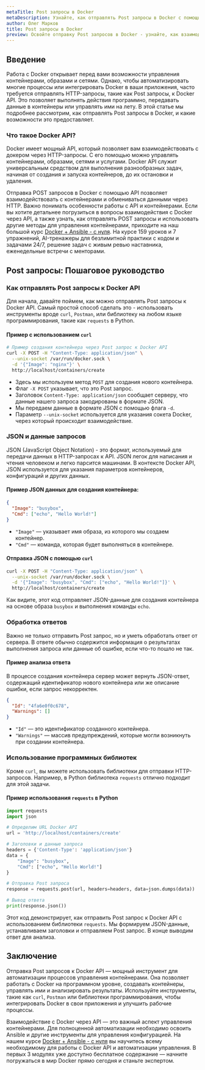 ```yaml
---
metaTitle: Post запросы в Docker
metaDescription: Узнайте, как отправлять Post запросы в Docker с помощью API - изучите особенности работы с контейнерами и взаимодействия с ними через HTTP
author: Олег Марков
title: Post запросы в Docker
preview: Освойте отправку Post запросов в Docker - узнайте, как взаимодействовать с контейнерами через API, передавать данные и выполнять задачи программным путём.
---
```


## Введение

Работа с Docker открывает перед вами возможности управления контейнерами, образами и сетями. Однако, чтобы автоматизировать многие процессы или интегрировать Docker в ваши приложения, часто требуется отправлять HTTP-запросы, такие как Post запросы, к Docker API. Это позволяет выполнять действия программно, передавать данные в контейнеры или управлять ими на лету. В этой статье мы подробнее рассмотрим, как отправлять Post запросы в Docker, и какие возможности это предоставляет.

### Что такое Docker API?

Docker имеет мощный API, который позволяет вам взаимодействовать с докером через HTTP-запросы. С его помощью можно управлять контейнерами, образами, сетями и услугами. Docker API служит универсальным средством для выполнения разнообразных задач, начиная от создания и запуска контейнеров, до их остановки и удаления.

Отправка POST запросов в Docker с помощью API позволяет взаимодействовать с контейнерами и обмениваться данными через HTTP. Важно понимать особенности работы с API и контейнерами. Если вы хотите детальнее погрузиться в вопросы взаимодействия с Docker через API, а также узнать, как отправлять POST запросы и использовать другие методы для управления контейнерами, приходите на наш большой курс [Docker + Ansible - с нуля](https://purpleschool.ru/course/docker?utm_source=knowledgebase&utm_medium=text&utm_campaign=Post_zaprosy_v_Docker). На курсе 159 уроков и 7 упражнений, AI-тренажеры для безлимитной практики с кодом и задачами 24/7, решение задач с живым ревью наставника, еженедельные встречи с менторами.

## Post запросы: Пошаговое руководство

### Как отправлять Post запросы к Docker API

Для начала, давайте поймем, как можно отправлять Post запросы к Docker API. Самый простой способ сделать это - использовать инструменты вроде `curl`, `Postman`, или библиотеку на любом языке программирования, такие как `requests` в Python.

#### Пример с использованием `curl`

```bash
# Пример создания контейнера через Post запрос к Docker API
curl -X POST -H "Content-Type: application/json" \
  --unix-socket /var/run/docker.sock \
  -d '{"Image": "nginx"}' \
  http://localhost/containers/create
```

* Здесь мы используем метод `POST` для создания нового контейнера.
* Флаг `-X POST` указывает, что это Post запрос.
* Заголовок `Content-Type: application/json` сообщает серверу, что данные нашего запроса закодированы в формате JSON.
* Мы передаем данные в формате JSON с помощью флага `-d`.
* Параметр `--unix-socket` используется для указания сокета Docker, через который происходит взаимодействие.

### JSON и данные запросов

JSON (JavaScript Object Notation) - это формат, используемый для передачи данных в HTTP-запросах к API. JSON легок для написания и чтения человеком и легко парсится машинами. В контексте Docker API, JSON используется для указания параметров контейнеров, конфигураций и других данных.

#### Пример JSON данных для создания контейнера:

```json
{
  "Image": "busybox",
  "Cmd": ["echo", "Hello World!"]
}
```

* `"Image"` — указывает имя образа, из которого мы создаем контейнер.
* `"Cmd"` — команда, которая будет выполняться в контейнере.

#### Отправка JSON с помощью `curl`

```bash
curl -X POST -H "Content-Type: application/json" \
  --unix-socket /var/run/docker.sock \
  -d '{"Image": "busybox", "Cmd": ["echo", "Hello World!"]}' \
  http://localhost/containers/create
```

Как видите, этот код отправляет JSON-данные для создания контейнера на основе образа `busybox` и выполнения команды `echo`.

### Обработка ответов

Важно не только отправить Post запрос, но и уметь обработать ответ от сервера. В ответе обычно содержится информация о результатах выполнения запроса или данные об ошибке, если что-то пошло не так.

#### Пример анализа ответа

В процессе создания контейнера сервер может вернуть JSON-ответ, содержащий идентификатор нового контейнера или же описание ошибки, если запрос некорректен.

```json
{
  "Id": "4fa6e0f0c678",
  "Warnings": []
}
```

* `"Id"` — это идентификатор созданного контейнера.
* `"Warnings"` — массив предупреждений, которые могли возникнуть при создании контейнера.

### Использование программных библиотек

Кроме `curl`, вы можете использовать библиотеки для отправки HTTP-запросов. Например, в Python библиотека `requests` отлично подходит для этой задачи.

#### Пример использования `requests` в Python

```python
import requests
import json

# Определим URL Docker API
url = 'http://localhost/containers/create'

# Заголовки и данные запроса
headers = {'Content-Type': 'application/json'}
data = {
    "Image": "busybox",
    "Cmd": ["echo", "Hello World!"]
}

# Отправка Post запроса
response = requests.post(url, headers=headers, data=json.dumps(data))

# Вывод ответа
print(response.json())
```

Этот код демонстрирует, как отправить Post запрос к Docker API с использованием библиотеки `requests`. Мы формируем JSON-данные, устанавливаем заголовки и отправляем Post запрос. В конце выводим ответ для анализа.

## Заключение

Отправка Post запросов к Docker API — мощный инструмент для автоматизации процессов управления контейнерами. Она позволяет работать с Docker на программном уровне, создавать контейнеры, управлять ими и анализировать результаты. Используйте инструменты, такие как `curl`, `Postman` или библиотеки программирования, чтобы интегрировать Docker в свои приложения и улучшить рабочие процессы.

Взаимодействие с Docker через API — это важный аспект управления контейнерами. Для полноценной автоматизации необходимо освоить Ansible и другие инструменты для управления конфигурацией. На нашем курсе [Docker + Ansible - с нуля](https://purpleschool.ru/course/docker?utm_source=knowledgebase&utm_medium=text&utm_campaign=Post_zaprosy_v_Docker) вы научитесь всему необходимому для работы с Docker API и автоматизации управления. В первых 3 модулях уже доступно бесплатное содержание — начните погружаться в мир Docker прямо сегодня и станьте экспертом.
